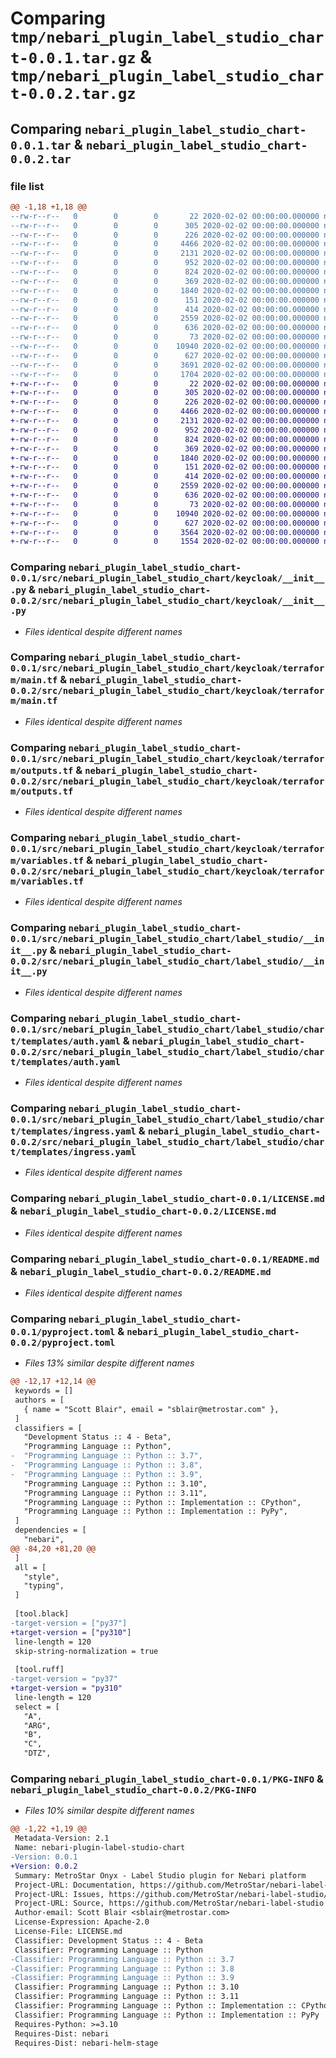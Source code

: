 # Comparing `tmp/nebari_plugin_label_studio_chart-0.0.1.tar.gz` & `tmp/nebari_plugin_label_studio_chart-0.0.2.tar.gz`

## Comparing `nebari_plugin_label_studio_chart-0.0.1.tar` & `nebari_plugin_label_studio_chart-0.0.2.tar`

### file list

```diff
@@ -1,18 +1,18 @@
--rw-r--r--   0        0        0       22 2020-02-02 00:00:00.000000 nebari_plugin_label_studio_chart-0.0.1/src/nebari_plugin_label_studio_chart/__about__.py
--rw-r--r--   0        0        0      305 2020-02-02 00:00:00.000000 nebari_plugin_label_studio_chart-0.0.1/src/nebari_plugin_label_studio_chart/__init__.py
--rw-r--r--   0        0        0      226 2020-02-02 00:00:00.000000 nebari_plugin_label_studio_chart-0.0.1/src/nebari_plugin_label_studio_chart/cfg/__init__.py
--rw-r--r--   0        0        0     4466 2020-02-02 00:00:00.000000 nebari_plugin_label_studio_chart-0.0.1/src/nebari_plugin_label_studio_chart/keycloak/__init__.py
--rw-r--r--   0        0        0     2131 2020-02-02 00:00:00.000000 nebari_plugin_label_studio_chart-0.0.1/src/nebari_plugin_label_studio_chart/keycloak/terraform/main.tf
--rw-r--r--   0        0        0      952 2020-02-02 00:00:00.000000 nebari_plugin_label_studio_chart-0.0.1/src/nebari_plugin_label_studio_chart/keycloak/terraform/outputs.tf
--rw-r--r--   0        0        0      824 2020-02-02 00:00:00.000000 nebari_plugin_label_studio_chart-0.0.1/src/nebari_plugin_label_studio_chart/keycloak/terraform/variables.tf
--rw-r--r--   0        0        0      369 2020-02-02 00:00:00.000000 nebari_plugin_label_studio_chart-0.0.1/src/nebari_plugin_label_studio_chart/keycloak/terraform/versions.tf
--rw-r--r--   0        0        0     1840 2020-02-02 00:00:00.000000 nebari_plugin_label_studio_chart-0.0.1/src/nebari_plugin_label_studio_chart/label_studio/__init__.py
--rw-r--r--   0        0        0      151 2020-02-02 00:00:00.000000 nebari_plugin_label_studio_chart-0.0.1/src/nebari_plugin_label_studio_chart/label_studio/chart/Chart.yaml
--rw-r--r--   0        0        0      414 2020-02-02 00:00:00.000000 nebari_plugin_label_studio_chart-0.0.1/src/nebari_plugin_label_studio_chart/label_studio/chart/values.yaml
--rw-r--r--   0        0        0     2559 2020-02-02 00:00:00.000000 nebari_plugin_label_studio_chart-0.0.1/src/nebari_plugin_label_studio_chart/label_studio/chart/templates/auth.yaml
--rw-r--r--   0        0        0      636 2020-02-02 00:00:00.000000 nebari_plugin_label_studio_chart-0.0.1/src/nebari_plugin_label_studio_chart/label_studio/chart/templates/ingress.yaml
--rw-r--r--   0        0        0       73 2020-02-02 00:00:00.000000 nebari_plugin_label_studio_chart-0.0.1/.gitignore
--rw-r--r--   0        0        0    10940 2020-02-02 00:00:00.000000 nebari_plugin_label_studio_chart-0.0.1/LICENSE.md
--rw-r--r--   0        0        0      627 2020-02-02 00:00:00.000000 nebari_plugin_label_studio_chart-0.0.1/README.md
--rw-r--r--   0        0        0     3691 2020-02-02 00:00:00.000000 nebari_plugin_label_studio_chart-0.0.1/pyproject.toml
--rw-r--r--   0        0        0     1704 2020-02-02 00:00:00.000000 nebari_plugin_label_studio_chart-0.0.1/PKG-INFO
+-rw-r--r--   0        0        0       22 2020-02-02 00:00:00.000000 nebari_plugin_label_studio_chart-0.0.2/src/nebari_plugin_label_studio_chart/__about__.py
+-rw-r--r--   0        0        0      305 2020-02-02 00:00:00.000000 nebari_plugin_label_studio_chart-0.0.2/src/nebari_plugin_label_studio_chart/__init__.py
+-rw-r--r--   0        0        0      226 2020-02-02 00:00:00.000000 nebari_plugin_label_studio_chart-0.0.2/src/nebari_plugin_label_studio_chart/cfg/__init__.py
+-rw-r--r--   0        0        0     4466 2020-02-02 00:00:00.000000 nebari_plugin_label_studio_chart-0.0.2/src/nebari_plugin_label_studio_chart/keycloak/__init__.py
+-rw-r--r--   0        0        0     2131 2020-02-02 00:00:00.000000 nebari_plugin_label_studio_chart-0.0.2/src/nebari_plugin_label_studio_chart/keycloak/terraform/main.tf
+-rw-r--r--   0        0        0      952 2020-02-02 00:00:00.000000 nebari_plugin_label_studio_chart-0.0.2/src/nebari_plugin_label_studio_chart/keycloak/terraform/outputs.tf
+-rw-r--r--   0        0        0      824 2020-02-02 00:00:00.000000 nebari_plugin_label_studio_chart-0.0.2/src/nebari_plugin_label_studio_chart/keycloak/terraform/variables.tf
+-rw-r--r--   0        0        0      369 2020-02-02 00:00:00.000000 nebari_plugin_label_studio_chart-0.0.2/src/nebari_plugin_label_studio_chart/keycloak/terraform/versions.tf
+-rw-r--r--   0        0        0     1840 2020-02-02 00:00:00.000000 nebari_plugin_label_studio_chart-0.0.2/src/nebari_plugin_label_studio_chart/label_studio/__init__.py
+-rw-r--r--   0        0        0      151 2020-02-02 00:00:00.000000 nebari_plugin_label_studio_chart-0.0.2/src/nebari_plugin_label_studio_chart/label_studio/chart/Chart.yaml
+-rw-r--r--   0        0        0      414 2020-02-02 00:00:00.000000 nebari_plugin_label_studio_chart-0.0.2/src/nebari_plugin_label_studio_chart/label_studio/chart/values.yaml
+-rw-r--r--   0        0        0     2559 2020-02-02 00:00:00.000000 nebari_plugin_label_studio_chart-0.0.2/src/nebari_plugin_label_studio_chart/label_studio/chart/templates/auth.yaml
+-rw-r--r--   0        0        0      636 2020-02-02 00:00:00.000000 nebari_plugin_label_studio_chart-0.0.2/src/nebari_plugin_label_studio_chart/label_studio/chart/templates/ingress.yaml
+-rw-r--r--   0        0        0       73 2020-02-02 00:00:00.000000 nebari_plugin_label_studio_chart-0.0.2/.gitignore
+-rw-r--r--   0        0        0    10940 2020-02-02 00:00:00.000000 nebari_plugin_label_studio_chart-0.0.2/LICENSE.md
+-rw-r--r--   0        0        0      627 2020-02-02 00:00:00.000000 nebari_plugin_label_studio_chart-0.0.2/README.md
+-rw-r--r--   0        0        0     3564 2020-02-02 00:00:00.000000 nebari_plugin_label_studio_chart-0.0.2/pyproject.toml
+-rw-r--r--   0        0        0     1554 2020-02-02 00:00:00.000000 nebari_plugin_label_studio_chart-0.0.2/PKG-INFO
```

### Comparing `nebari_plugin_label_studio_chart-0.0.1/src/nebari_plugin_label_studio_chart/keycloak/__init__.py` & `nebari_plugin_label_studio_chart-0.0.2/src/nebari_plugin_label_studio_chart/keycloak/__init__.py`

 * *Files identical despite different names*

### Comparing `nebari_plugin_label_studio_chart-0.0.1/src/nebari_plugin_label_studio_chart/keycloak/terraform/main.tf` & `nebari_plugin_label_studio_chart-0.0.2/src/nebari_plugin_label_studio_chart/keycloak/terraform/main.tf`

 * *Files identical despite different names*

### Comparing `nebari_plugin_label_studio_chart-0.0.1/src/nebari_plugin_label_studio_chart/keycloak/terraform/outputs.tf` & `nebari_plugin_label_studio_chart-0.0.2/src/nebari_plugin_label_studio_chart/keycloak/terraform/outputs.tf`

 * *Files identical despite different names*

### Comparing `nebari_plugin_label_studio_chart-0.0.1/src/nebari_plugin_label_studio_chart/keycloak/terraform/variables.tf` & `nebari_plugin_label_studio_chart-0.0.2/src/nebari_plugin_label_studio_chart/keycloak/terraform/variables.tf`

 * *Files identical despite different names*

### Comparing `nebari_plugin_label_studio_chart-0.0.1/src/nebari_plugin_label_studio_chart/label_studio/__init__.py` & `nebari_plugin_label_studio_chart-0.0.2/src/nebari_plugin_label_studio_chart/label_studio/__init__.py`

 * *Files identical despite different names*

### Comparing `nebari_plugin_label_studio_chart-0.0.1/src/nebari_plugin_label_studio_chart/label_studio/chart/templates/auth.yaml` & `nebari_plugin_label_studio_chart-0.0.2/src/nebari_plugin_label_studio_chart/label_studio/chart/templates/auth.yaml`

 * *Files identical despite different names*

### Comparing `nebari_plugin_label_studio_chart-0.0.1/src/nebari_plugin_label_studio_chart/label_studio/chart/templates/ingress.yaml` & `nebari_plugin_label_studio_chart-0.0.2/src/nebari_plugin_label_studio_chart/label_studio/chart/templates/ingress.yaml`

 * *Files identical despite different names*

### Comparing `nebari_plugin_label_studio_chart-0.0.1/LICENSE.md` & `nebari_plugin_label_studio_chart-0.0.2/LICENSE.md`

 * *Files identical despite different names*

### Comparing `nebari_plugin_label_studio_chart-0.0.1/README.md` & `nebari_plugin_label_studio_chart-0.0.2/README.md`

 * *Files identical despite different names*

### Comparing `nebari_plugin_label_studio_chart-0.0.1/pyproject.toml` & `nebari_plugin_label_studio_chart-0.0.2/pyproject.toml`

 * *Files 13% similar despite different names*

```diff
@@ -12,17 +12,14 @@
 keywords = []
 authors = [
   { name = "Scott Blair", email = "sblair@metrostar.com" },
 ]
 classifiers = [
   "Development Status :: 4 - Beta",
   "Programming Language :: Python",
-  "Programming Language :: Python :: 3.7",
-  "Programming Language :: Python :: 3.8",
-  "Programming Language :: Python :: 3.9",
   "Programming Language :: Python :: 3.10",
   "Programming Language :: Python :: 3.11",
   "Programming Language :: Python :: Implementation :: CPython",
   "Programming Language :: Python :: Implementation :: PyPy",
 ]
 dependencies = [
   "nebari",
@@ -84,20 +81,20 @@
 ]
 all = [
   "style",
   "typing",
 ]
 
 [tool.black]
-target-version = ["py37"]
+target-version = ["py310"]
 line-length = 120
 skip-string-normalization = true
 
 [tool.ruff]
-target-version = "py37"
+target-version = "py310"
 line-length = 120
 select = [
   "A",
   "ARG",
   "B",
   "C",
   "DTZ",
```

### Comparing `nebari_plugin_label_studio_chart-0.0.1/PKG-INFO` & `nebari_plugin_label_studio_chart-0.0.2/PKG-INFO`

 * *Files 10% similar despite different names*

```diff
@@ -1,22 +1,19 @@
 Metadata-Version: 2.1
 Name: nebari-plugin-label-studio-chart
-Version: 0.0.1
+Version: 0.0.2
 Summary: MetroStar Onyx - Label Studio plugin for Nebari platform
 Project-URL: Documentation, https://github.com/MetroStar/nebari-label-studio#readme
 Project-URL: Issues, https://github.com/MetroStar/nebari-label-studio/issues
 Project-URL: Source, https://github.com/MetroStar/nebari-label-studio
 Author-email: Scott Blair <sblair@metrostar.com>
 License-Expression: Apache-2.0
 License-File: LICENSE.md
 Classifier: Development Status :: 4 - Beta
 Classifier: Programming Language :: Python
-Classifier: Programming Language :: Python :: 3.7
-Classifier: Programming Language :: Python :: 3.8
-Classifier: Programming Language :: Python :: 3.9
 Classifier: Programming Language :: Python :: 3.10
 Classifier: Programming Language :: Python :: 3.11
 Classifier: Programming Language :: Python :: Implementation :: CPython
 Classifier: Programming Language :: Python :: Implementation :: PyPy
 Requires-Python: >=3.10
 Requires-Dist: nebari
 Requires-Dist: nebari-helm-stage
```

